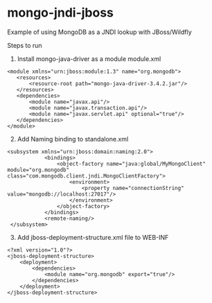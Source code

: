 # mongo-jndi-jboss
Example of using MongoDB as a JNDI lookup with JBoss/Wildfly

Steps to run

1.  Install mongo-java-driver as a module
module.xml
```
<module xmlns="urn:jboss:module:1.3" name="org.mongodb">
   <resources>
       <resource-root path="mongo-java-driver-3.4.2.jar"/>
   </resources>
   <dependencies>
       <module name="javax.api"/>
       <module name="javax.transaction.api"/>
       <module name="javax.servlet.api" optional="true"/>
   </dependencies>
</module>
```

2.  Add Naming binding to standalone.xml
```
<subsystem xmlns="urn:jboss:domain:naming:2.0">
            <bindings>
                <object-factory name="java:global/MyMongoClient" module="org.mongodb" class="com.mongodb.client.jndi.MongoClientFactory">
                    <environment>
                        <property name="connectionString" value="mongodb://localhost:27017"/>
                    </environment>
                </object-factory>
            </bindings>
            <remote-naming/>
 </subsystem>
```

3.  Add jboss-deployment-structure.xml file to WEB-INF
```
<?xml version="1.0"?>
<jboss-deployment-structure>
    <deployment>
        <dependencies>
            <module name="org.mongodb" export="true"/>
        </dependencies>
    </deployment>
</jboss-deployment-structure>
```
